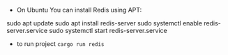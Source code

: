 - On Ubuntu
  You can install Redis using APT:

sudo apt update
sudo apt install redis-server
sudo systemctl enable redis-server.service
sudo systemctl start redis-server.service

- to run project `cargo run redis`
